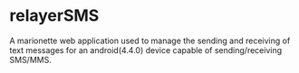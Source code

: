 relayerSMS
==========

A marionette web application used to manage the sending and receiving of text messages for an android(4.4.0) device capable of sending/receiving SMS/MMS.
